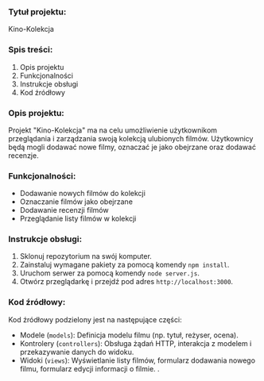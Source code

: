 ### Tytuł projektu:
Kino-Kolekcja

### Spis treści:
1. Opis projektu
2. Funkcjonalności
3. Instrukcje obsługi
4. Kod źródłowy

### Opis projektu:
Projekt "Kino-Kolekcja" ma na celu umożliwienie użytkownikom przeglądania i zarządzania swoją kolekcją ulubionych filmów. Użytkownicy będą mogli dodawać nowe filmy, oznaczać je jako obejrzane oraz dodawać recenzje.

### Funkcjonalności:
- Dodawanie nowych filmów do kolekcji
- Oznaczanie filmów jako obejrzane
- Dodawanie recenzji filmów
- Przeglądanie listy filmów w kolekcji

### Instrukcje obsługi:
1. Sklonuj repozytorium na swój komputer.
2. Zainstaluj wymagane pakiety za pomocą komendy `npm install`.
3. Uruchom serwer za pomocą komendy `node server.js`.
4. Otwórz przeglądarkę i przejdź pod adres `http://localhost:3000`.

### Kod źródłowy:
Kod źródłowy podzielony jest na następujące części:
- Modele (`models`): Definicja modelu filmu (np. tytuł, reżyser, ocena).
- Kontrolery (`controllers`): Obsługa żądań HTTP, interakcja z modelem i przekazywanie danych do widoku.
- Widoki (`views`): Wyświetlanie listy filmów, formularz dodawania nowego filmu, formularz edycji informacji o filmie.
.
